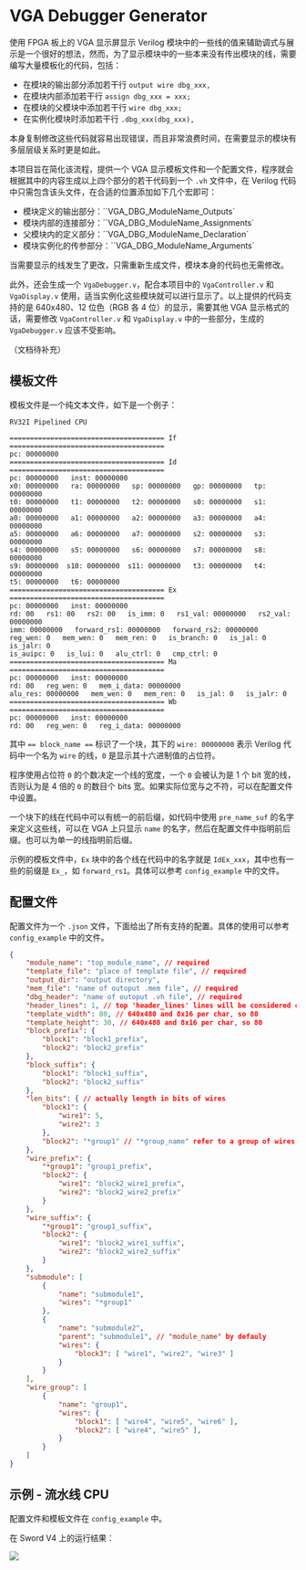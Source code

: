 # VGA Debugger Generator

使用 FPGA 板上的 VGA 显示屏显示 Verilog 模块中的一些线的值来辅助调式与展示是一个很好的想法，然而，为了显示模块中的一些本来没有传出模块的线，需要编写大量模板化的代码，包括：

* 在模块的输出部分添加若干行 `output wire dbg_xxx,`
* 在模块内部添加若干行 `assign dbg_xxx = xxx;`
* 在模块的父模块中添加若干行 `wire dbg_xxx;`
* 在实例化模块时添加若干行 `.dbg_xxx(dbg_xxx),`

本身复制修改这些代码就容易出现错误，而且非常浪费时间，在需要显示的模块有多层层级关系时更是如此。

本项目旨在简化该流程，提供一个 VGA 显示模板文件和一个配置文件，程序就会根据其中的内容生成以上四个部分的若干代码到一个 `.vh` 文件中，在 Verilog 代码中只需包含该头文件，在合适的位置添加如下几个宏即可：

* 模块定义的输出部分：``VGA_DBG_ModuleName_Outputs`
* 模块内部的连接部分：``VGA_DBG_ModuleName_Assignments`
* 父模块内的定义部分：``VGA_DBG_ModuleName_Declaration`
* 模块实例化的传参部分：``VGA_DBG_ModuleName_Arguments`

当需要显示的线发生了更改，只需重新生成文件，模块本身的代码也无需修改。

此外，还会生成一个 `VgaDebugger.v`，配合本项目中的 `VgaController.v` 和 `VgaDisplay.v` 使用，适当实例化这些模块就可以进行显示了。以上提供的代码支持的是 640x480、12 位色（RGB 各 4 位）的显示，需要其他 VGA 显示格式的话，需要修改 `VgaController.v` 和 `VgaDisplay.v` 中的一些部分，生成的 `VgaDebugger.v` 应该不受影响。

（文档待补充）

## 模板文件

模板文件是一个纯文本文件，如下是一个例子：

```
RV32I Pipelined CPU

====================================== If ======================================
pc: 00000000
====================================== Id ======================================
pc: 00000000   inst: 00000000
x0: 00000000   ra: 00000000   sp: 00000000   gp: 00000000   tp: 00000000
t0: 00000000   t1: 00000000   t2: 00000000   s0: 00000000   s1: 00000000
a0: 00000000   a1: 00000000   a2: 00000000   a3: 00000000   a4: 00000000
a5: 00000000   a6: 00000000   a7: 00000000   s2: 00000000   s3: 00000000
s4: 00000000   s5: 00000000   s6: 00000000   s7: 00000000   s8: 00000000
s9: 00000000  s10: 00000000  s11: 00000000   t3: 00000000   t4: 00000000
t5: 00000000   t6: 00000000
====================================== Ex ======================================
pc: 00000000   inst: 00000000
rd: 00   rs1: 00   rs2: 00   is_imm: 0   rs1_val: 00000000   rs2_val: 00000000
imm: 00000000   forward_rs1: 00000000   forward_rs2: 00000000
reg_wen: 0   mem_wen: 0   mem_ren: 0   is_branch: 0   is_jal: 0   is_jalr: 0
is_auipc: 0   is_lui: 0   alu_ctrl: 0   cmp_ctrl: 0
====================================== Ma ======================================
pc: 00000000   inst: 00000000
rd: 00   reg_wen: 0   mem_i_data: 00000000
alu_res: 00000000   mem_wen: 0   mem_ren: 0   is_jal: 0   is_jalr: 0
====================================== Wb ======================================
pc: 00000000   inst: 00000000
rd: 00   reg_wen: 0   reg_i_data: 00000000
```

其中 `== block_name ==` 标识了一个块，其下的 `wire: 00000000` 表示 Verilog 代码中一个名为 `wire` 的线，`0` 是显示其十六进制值的占位符。

程序使用占位符 `0` 的个数决定一个线的宽度，一个 `0` 会被认为是 1 个 bit 宽的线，否则认为是 4 倍的 `0` 的数目个 bits 宽。如果实际位宽与之不符，可以在配置文件中设置。

一个块下的线在代码中可以有统一的前后缀，如代码中使用 `pre_name_suf` 的名字来定义这些线，可以在 VGA 上只显示 `name` 的名字，然后在配置文件中指明前后缀。也可以为单一的线指明前后缀。

示例的模板文件中，`Ex` 块中的各个线在代码中的名字就是 `IdEx_xxx`，其中也有一些的前缀是 `Ex_`，如 `forward_rs1`。具体可以参考 `config_example` 中的文件。

## 配置文件

配置文件为一个 `.json` 文件，下面给出了所有支持的配置。具体的使用可以参考 `config_example` 中的文件。

```json
{
    "module_name": "top_module_name", // required
    "template_file": "place of template file", // required
    "output_dir": "output directory",
    "mem_file": "name of outoput .mem file", // required
    "dbg_header": "name of outoput .vh file", // required
    "header_lines": 1, // top 'header_lines' lines will be considered constant
    "template_width": 80, // 640x480 and 8x16 per char, so 80
    "template_height": 30, // 640x480 and 8x16 per char, so 80
    "block_prefix": {
        "block1": "block1_prefix",
        "block2": "block2_prefix"
    },
    "block_suffix": {
        "block1": "block1_suffix",
        "block2": "block2_suffix"
    },
    "len_bits": { // actually length in bits of wires
        "block1": {
            "wire1": 5,
            "wire2": 3
        },
        "block2": "*group1" // "*group_name" refer to a group of wires, this can only be used in "len_bits", "wire_prefix", "wire_suffix" and "submodule"
    },
    "wire_prefix": {
        "*group1": "group1_prefix",
        "block2": {
            "wire1": "block2_wire1_prefix",
            "wire2": "block2_wire2_prefix"
        }
    },
    "wire_suffix": {
        "*group1": "group1_suffix",
        "block2": {
            "wire1": "block2_wire1_suffix",
            "wire2": "block2_wire2_suffix"
        }
    },
    "submodule": [
        {
            "name": "submodule1",
            "wires": "*group1"
        },
        {
            "name": "submodule2",
            "parent": "submodule1", // "module_name" by defauly
            "wires": {
                "block3": [ "wire1", "wire2", "wire3" ]
            }
        }
    ],
    "wire_group": [
        {
        	"name": "group1",
            "wires": {
                "block1": [ "wire4", "wire5", "wire6" ],
                "block2": [ "wire4", "wire5" ],
            }
        }
    ]
}
```


## 示例 - 流水线 CPU

配置文件和模板文件在 `config_example` 中。

在 Sword V4 上的运行结果：

![](./doc/pic/example_pipe_cpu.jpg)

